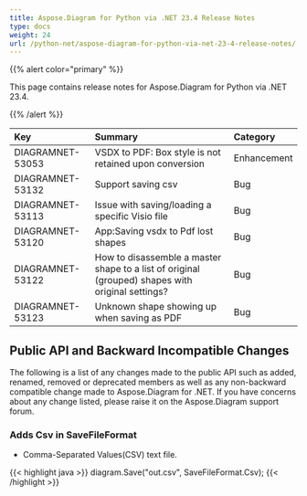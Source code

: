 ```yaml
---
title: Aspose.Diagram for Python via .NET 23.4 Release Notes
type: docs
weight: 24
url: /python-net/aspose-diagram-for-python-via-net-23-4-release-notes/
---
```


{{% alert color="primary" %}} 

This page contains release notes for Aspose.Diagram for Python via .NET 23.4.

{{% /alert %}} 

|**Key**|**Summary**|**Category**|
| :- | :- | :- |
|DIAGRAMNET-53053|VSDX to PDF: Box style is not retained upon conversion|Enhancement|
|DIAGRAMNET-53132|Support saving csv|Bug|
|DIAGRAMNET-53113|Issue with saving/loading a specific Visio file|Bug|
|DIAGRAMNET-53120|App:Saving vsdx to Pdf lost shapes|Bug|
|DIAGRAMNET-53122|How to disassemble a master shape to a list of original (grouped) shapes with original settings?|Bug|
|DIAGRAMNET-53123|Unknown shape showing up when saving as PDF|Bug|

## **Public API and Backward Incompatible Changes**
The following is a list of any changes made to the public API such as added, renamed, removed or deprecated members as well as any non-backward compatible change made to Aspose.Diagram for .NET. If you have concerns about any change listed, please raise it on the Aspose.Diagram support forum.

### **Adds Csv in SaveFileFormat**
- Comma-Separated Values(CSV) text file.

{{< highlight java >}}
diagram.Save("out.csv", SaveFileFormat.Csv);
{{< /highlight >}}